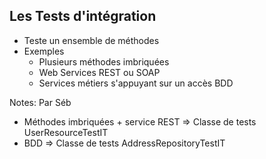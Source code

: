 ## Les Tests d'intégration

* Teste un ensemble de méthodes <!-- .element: class="fragment" -->
* Exemples <!-- .element: class="fragment" -->
  * Plusieurs méthodes imbriquées<!-- .element: class="fragment" -->
  * Web Services REST ou SOAP<!-- .element: class="fragment" -->
  * Services métiers s'appuyant sur un accès BDD<!-- .element: class="fragment" -->

Notes:
Par Séb
* Méthodes imbriquées + service REST => Classe de tests UserResourceTestIT
* BDD => Classe de tests AddressRepositoryTestIT